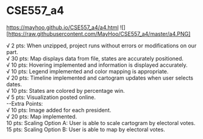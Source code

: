 # CSE557_a4

https://mayhoo.github.io/CSE557_a4/a4.html
![][https://raw.githubusercontent.com/MayHoo/CSE557_a4/master/a4.PNG]

√ 2 pts:  When unzipped, project runs without errors or modifications on our part.   
√ 30 pts: Map displays data from file, states are accurately positioned.   
√ 10 pts: Hovering implemented and information is displayed accurately.    
√ 10 pts: Legend implemented and color mapping is appropriate.   
√ 20 pts: Timeline implemented and cartogram updates when user selects dates.   
√ 10 pts: States are colored by percentage win.   
√ 5 pts:  Visualization posted online.     
--Extra Points:     
√ 10 pts: Image added for each president.   
√ 20 pts: Map implemented.   
  10 pts: Scaling Option A: User is able to scale cartogram by electoral votes.   
  15 pts: Scaling Option B: User is able to map by electoral votes.   
